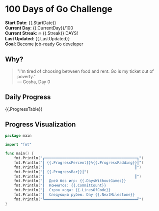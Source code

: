 # 100 Days of Go Challenge

**Start Date**: {{.StartDate}}  
**Current Day**: {{.CurrentDay}}/100  
**Current Streak**: 🔥 {{.Streak}} DAYS!  
**Last Updated**: {{.LastUpdated}}  
**Goal**: Become job-ready Go developer

## Why?

> "I'm tired of choosing between food and rent. Go is my ticket out of poverty."  
> — Gosha, Day 0

## Daily Progress

{{.ProgressTable}}

## Progress Visualization

```go
package main

import "fmt"

func main() {
    fmt.Println("┏━━━━━━━━━━━━━━━━━━━━━━━━━━━━━━━━━━━━━━━━━━┓")
    fmt.Println("┃ {{.ProgressPercent}}%{{.ProgressPadding}}┃")
    fmt.Println("┃                                         ┃")
    fmt.Println("┃ {{.ProgressBar}}┃")
    fmt.Println("┃                                         ┃")
    fmt.Println("┃  Дней без игр: {{.DaysWithoutGames}}                        ┃")
    fmt.Println("┃  Коммитов: {{.CommitCount}}                            ┃")
    fmt.Println("┃  Строк кода: {{.LinesOfCode}}                        ┃")
    fmt.Println("┃  Следующий рубеж: Day {{.NextMilestone}}             ┃")
    fmt.Println("┗━━━━━━━━━━━━━━━━━━━━━━━━━━━━━━━━━━━━━━━━━━┛")
}
```
